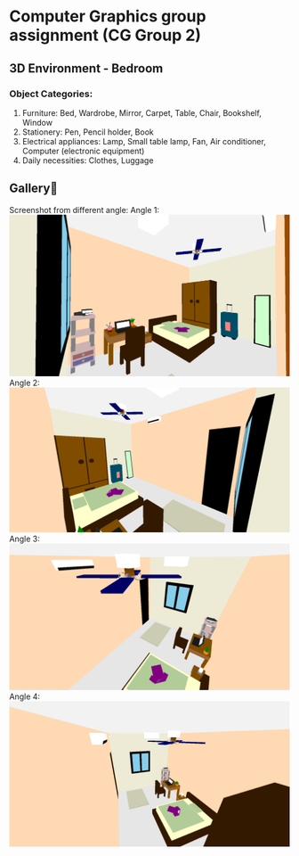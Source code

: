 # Computer Graphics group assignment (CG Group 2) 
## 3D Environment - Bedroom
### Object Categories:
  1. Furniture: Bed, Wardrobe, Mirror, Carpet, Table, Chair, Bookshelf, Window 
  2. Stationery: Pen, Pencil holder, Book
  3. Electrical appliances: Lamp, Small table lamp, Fan, Air conditioner, Computer (electronic equipment)
  4. Daily necessities: Clothes, Luggage

## Gallery🎨
Screenshot from different angle:
Angle 1:
![Angle_1](/Screenshot/Screenshot_1.png)
Angle 2:
![Angle_1](/Screenshot/Screenshot_2.png)
Angle 3:
![Angle_1](/Screenshot/Screenshot_3.png)
Angle 4:
![Angle_1](/Screenshot/Screenshot_4.png)
